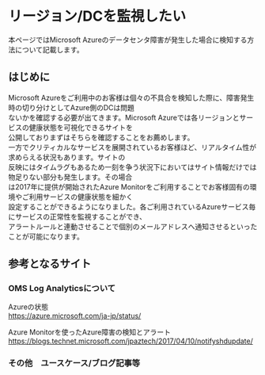 # リージョン/DCを監視したい

本ページではMicrosoft Azureのデータセンタ障害が発生した場合に検知する方法について記載します。  

## はじめに
Microsoft Azureをご利用中のお客様は個々の不具合を検知した際に、障害発生時の切り分けとしてAzure側のDCは問題  
ないかを確認する必要が出てきます。Microsoft Azureでは各リージョンとサービスの健康状態を可視化できるサイトを  
公開しておりまずはそちらを確認することをお薦めします。  
一方でクリティカルなサービスを展開されているお客様ほど、リアルタイム性が求めらえる状況もあります。サイトの  
反映にはタイムラグもあるため一刻を争う状況下においてはサイト情報だけでは物足りない部分も発生します。その場合  
は2017年に提供が開始されたAzure Monitorをご利用することでお客様固有の環境やご利用サービスの健康状態を細かく  
設定することができるようになりました。各ご利用されているAzureサービス毎にサービスの正常性を監視することができ、  
アラートルールと連動させることで個別のメールアドレスへ通知させるといったことが可能になります。  

## 参考となるサイト

### OMS Log Analyticsについて
Azureの状態  
https://azure.microsoft.com/ja-jp/status/

Azure Monitorを使ったAzure障害の検知とアラート
https://blogs.technet.microsoft.com/jpaztech/2017/04/10/notifyshdupdate/

### その他　ユースケース/ブログ記事等


